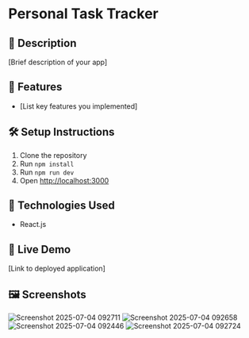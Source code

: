 # Personal Task Tracker
## 📖 Description
[Brief description of your app]
## 🚀 Features
- [List key features you implemented]
## 🛠 Setup Instructions
1. Clone the repository
2. Run `npm install`
3. Run `npm run dev`
4. Open [http://localhost:3000](http://localhost:5173/)
## 🧰 Technologies Used
- React.js
## 🔗 Live Demo
[Link to deployed application]
## 🖼 Screenshots

![Screenshot 2025-07-04 092711](https://github.com/user-attachments/assets/feb68141-9579-4086-b52b-36911dd7b687)
![Screenshot 2025-07-04 092658](https://github.com/user-attachments/assets/8976c894-d23d-4657-88ca-c3edb8f49704)
![Screenshot 2025-07-04 092446](https://github.com/user-attachments/assets/e698e035-42b4-4f3f-b65b-e2d0eb2a7071)
![Screenshot 2025-07-04 092724](https://github.com/user-attachments/assets/72a8335c-91c8-4712-aa85-a08eec7c15df)
